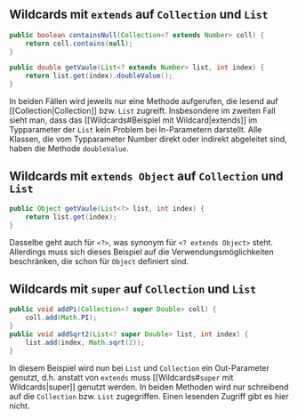 ## Wildcards mit `extends` auf `Collection` und `List`
```java
public boolean containsNull(Collection<? extends Number> coll) {
	return coll.contains(null);
}

public double getVaule(List<? extends Number> list, int index) {
	return list.get(index).doubleValue();
}
```
In beiden Fällen wird jeweils nur eine Methode aufgerufen, die lesend auf [[Collection|Collection]] bzw. `List` zugreift. Insbesondere im zweiten Fall sieht man, dass das [[Wildcards#Beispiel mit Wildcard|extends]] im Typparameter der `List` kein Problem bei In-Parametern darstellt. Alle Klassen, die vom Typparameter Number direkt oder indirekt abgeleitet sind, haben die Methode `doubleValue`.
## Wildcards mit `extends Object` auf `Collection` und `List`
```java
public Object getVaule(List<?> list, int index) {
	return list.get(index);
}
```
Dasselbe geht auch für `<?>`, was synonym für `<? extends Object>` steht. Allerdings muss sich dieses Beispiel auf die Verwendungsmöglichkeiten beschränken, die schon für `Object` definiert sind.
## Wildcards mit `super` auf `Collection` und `List`
```java
public void addPi(Collection<? super Double> coll) {
	coll.add(Math.PI);
}
public void addSqrt2(List<? super Double> list, int index) {
	list.add(index, Math.sqrt(2));
}
```
In diesem Beispiel wird nun bei `List` und `Collection` ein Out-Parameter genutzt, d.h. anstatt von `extends` muss [[Wildcards#`super` mit Wildcards|super]] genutzt werden. In beiden Methoden wird nur schreibend auf die `Collection` bzw. `List` zugegriffen. Einen lesenden Zugriff gibt es hier nicht.